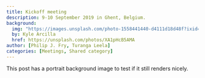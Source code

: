 ```yaml
---
title: Kickoff meeting
description: 9-10 September 2019 in Ghent, Belgium.
background:
  img: "https://images.unsplash.com/photo-1558441440-d4111d18d48f?ixid=eyJhcHBfaWQiOjEyMDd9&auto=format&fit=crop&w=1000&q=80"
  by: Kyle Arcilla
  href: https://unsplash.com/photos/XA1pHcB5AMA
author: [Philip J. Fry, Turanga Leela]
categories: [Meetings, Shared category]
---
```


This post has a portrait background image to test if it still renders nicely.
